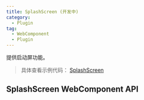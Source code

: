 ```yaml
---
title: SplashScreen (开发中)
category:
  - Plugin
tag:
  - WebComponent
  - Plugin
---
```


提供启动屏功能。

> 具体查看示例代码： [SplashScreen](https://github.com/BioforestChain/dweb_browser/blob/main/example/vue3/src/pages/SplashScreen.vue)

## SplashScreen WebComponent API

<!-- #### SplashScreen

启动屏配置项。

| Prop        | Type                | Description                                   | Since |
| ----------- | ------------------- | --------------------------------------------- | ----- |
| **`entry`** | <code>string</code> | 启动屏页面地址，相对于 app 根目录或者远程地址 | 1.0.0 | -->

<!--
先挂载 DOM 节点，然后就能调用相应 API。
以 vue3 为示例：

```ts
<script setup lang="ts">
import { HTMLDwebBiometricsElement } from '@bfex/plugin';
const $biometricsPlugin = ref<HTMLDwebBiometricsElement>();

let biometrics: HTMLDwebBiometricsElement;

onMounted(async () => {
  biometrics = $biometricsPlugin.value!;
})
// 检查设备是否可以生物识别
const check = async () => {
  await biometrics.check()
}
// 调用生物识别
const fingerprint = async () => {
  await biometrics.biometrics()
}
<script>
<template>
  <dweb-biometrics ref="$biometricsPlugin"></dweb-biometrics>
</template>
```

### check

检查是否支持生物识别。

- 调用签名：

```ts
  async check():Promise<boolean>
```

### biometrics

调用生物识别。

- 调用签名：

```ts
  async biometrics(): Promise<BioetricsResult>
```

**Returns:** <code>Promise&lt;<a href="#bioetricsresult">BioetricsResult</a>&gt;</code>

## Biometrics Plugin API

WebComponent 的功能本质上由 Plugin 提供，因此 Plugin 的 API 同 WebComponent。

```ts
import { biometricsPlugin } from "@bfex/plugin";

// 调用生物识别
biometricsPlugin.biometrics();
// 检查是否支持生物识别
biometricsPlugin.check();
```

## Interfaces

### BioetricsResult

| Prop          | Type                 | Description                      | Since |
| ------------- | -------------------- | -------------------------------- | ----- |
| **`success`** | <code>boolean</code> | 返回设备是否通过生物识别         | 1.0.0 |
| **`message`** | <code>string</code>  | 体现有关用户授权信息和报错返回值 | 1.0.0 | -->
